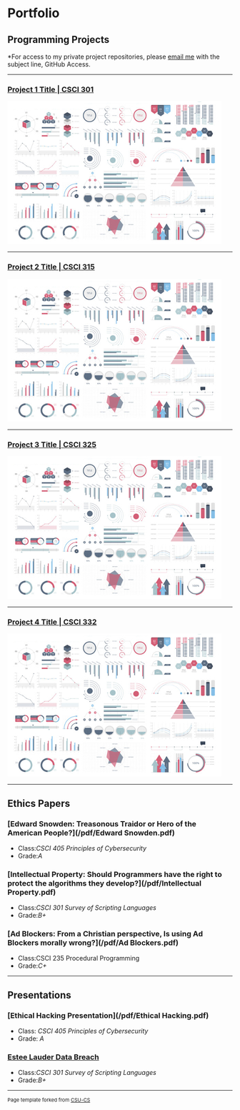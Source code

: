 Portfolio
=========

Programming Projects
--------------------

*For access to my private project repositories, please [email me](mailto:example@csustudent.net?subject=GitHub%20Access) with the subject line, GitHub Access.

---
### [Project 1 Title | CSCI 301](project1)

![Project 1 Thumbnail Name](images/dummy_thumbnail.jpg)

---
### [Project 2 Title | CSCI 315](project1)

![Project 2 Thumbnail Name](images/dummy_thumbnail.jpg)

---
### [Project 3 Title | CSCI 325](project1)

![Project 3 Thumbnail Name](images/dummy_thumbnail.jpg)

---
### [Project 4 Title | CSCI 332](project1)

![Project 4 Thumbnail Name](images/dummy_thumbnail.jpg)

---

Ethics Papers
-------------

### [Edward Snowden: Treasonous Traidor or Hero of the American People?](/pdf/Edward Snowden.pdf)

-   Class:*CSCI 405 Principles of Cybersecurity*  
-   Grade:*A*

### [Intellectual Property: Should Programmers have the right to protect the algorithms they develop?](/pdf/Intellectual Property.pdf)

-   Class:*CSCI 301 Survey of Scripting Languages* 
-   Grade:*B+*

### [Ad Blockers: From a Christian perspective, Is using Ad Blockers morally wrong?](/pdf/Ad Blockers.pdf)

-   Class:CSCI 235 Procedural Programming
-   Grade:*C+*

---

Presentations
-------------

### [Ethical Hacking Presentation](/pdf/Ethical Hacking.pdf)

- Class: *CSCI 405 Principles of Cybersecurity* 
- Grade: *A*


### [Estee Lauder Data Breach](/pdf/sample_presentation.pdf)

- Class:*CSCI 301 Survey of Scripting Languages* 
- Grade:*B+*

---

<p style="font-size:11px">Page template forked from <a href="https://github.com/csu-cs/csci-portfolio">CSU-CS</a></p>
<!-- Remove above link if you don't want to attributive -->
